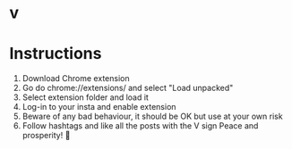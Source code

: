 # v
# Instructions
1. Download Chrome extension
2. Go do chrome://extensions/ and select "Load unpacked"
3. Select extension folder and load it
4. Log-in to your insta and enable extension
5. Beware of any bad behaviour, it should be OK but use at your own risk
6. Follow hashtags and like all the posts with the V sign
Peace and prosperity!
🖖
